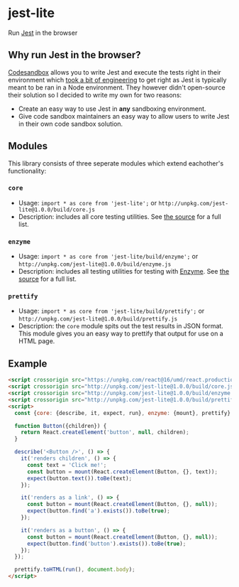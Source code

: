 # jest-lite
Run [Jest](https://jestjs.io/) in the browser

## Why run Jest in the browser?
[Codesandbox](https://codesandbox.io) allows you to write Jest and execute the tests right in their environment which [took a bit of engineering](https://github.com/codesandbox/codesandbox-client/issues/364) to get right as Jest is typically meant to be ran in a Node environment. They however didn't open-source their solution so I decided to write my own for two reasons:

- Create an easy way to use Jest in **any** sandboxing environment.
- Give code sandbox maintainers an easy way to allow users to write Jest in their own code sandbox solution.

## Modules
This library consists of three seperate modules which extend eachother's functionality:

### `core`
- Usage: `import * as core from 'jest-lite';` or `http://unpkg.com/jest-lite@1.0.0/build/core.js`
- Description: includes all core testing utilities. See [the source]() for a full list.

### `enzyme`
- Usage: `import * as core from 'jest-lite/build/enzyme';` or `http://unpkg.com/jest-lite@1.0.0/build/enzyme.js`
- Description: includes all testing utilities for testing with [Enzyme](https://github.com/airbnb/enzyme). See [the source]() for a full list.

### `prettify`
- Usage: `import * as core from 'jest-lite/build/prettify';` or `http://unpkg.com/jest-lite@1.0.0/build/prettify.js`
- Description: the `core` module spits out the test results in JSON format. This module gives you an easy way to prettify that output for use on a HTML page.

## Example
```html
<script crossorigin src="https://unpkg.com/react@16/umd/react.production.min.js"></script>
<script crossorigin src="http://unpkg.com/jest-lite@1.0.0/build/core.js"></script>
<script crossorigin src="http://unpkg.com/jest-lite@1.0.0/build/enzyme.js"></script>
<script crossorigin src="http://unpkg.com/jest-lite@1.0.0/build/prettify.js"></script>
<script>
  const {core: {describe, it, expect, run}, enzyme: {mount}, prettify} = window.jestLite;

  function Button({children}) {
    return React.createElement('button', null, children);
  }

  describe('<Button />', () => {
    it('renders children', () => {
      const text = 'Click me!';
      const button = mount(React.createElement(Button, {}, text));
      expect(button.text()).toBe(text);
    });

    it('renders as a link', () => {
      const button = mount(React.createElement(Button, {}, null));
      expect(button.find('a').exists()).toBe(true);
    });

    it('renders as a button', () => {
      const button = mount(React.createElement(Button, {}, null));
      expect(button.find('button').exists()).toBe(true);
    });
  });

  prettify.toHTML(run(), document.body);
</script>
```
